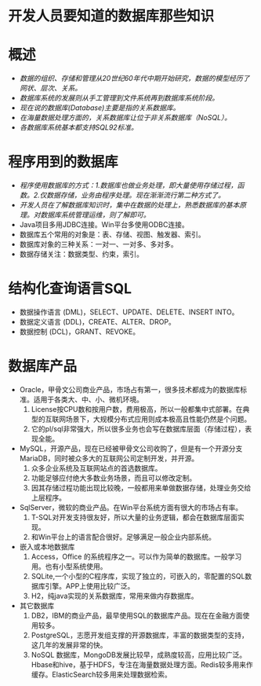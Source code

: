 # 开发人员要知道的数据库那些知识

# 概述
- *数据的组织、存储和管理从20世纪60年代中期开始研究，数据的模型经历了网状、层次、关系。*
- *数据库系统的发展则从手工管理到文件系统再到数据库系统阶段。*
- *现在说的数据库(Database)主要是指的关系数据库。*
- *在海量数据处理方面的，关系数据库让位于非关系数据库（NoSQL）。*
- *各数据库系统基本都支持SQL92标准。*

# 程序用到的数据库
- *程序使用数据库的方式：1.数据库也做业务处理，即大量使用存储过程，函数。2.仅数据存储，业务由程序处理。现在渐渐流行第二种方式了。*
- *开发人员在了解数据库知识时，集中在数据的处理上，熟悉数据库的基本原理。对数据库系统管理运维，则了解即可。*
- Java项目多用JDBC连接。Win平台多使用ODBC连接。
- 数据库五个常用的对象是：表、存储、视图、触发器、索引。
- 数据库对象的三种关系：一对一、一对多、多对多。
- 数据存储关注：数据类型、约束，索引。

# 结构化查询语言SQL
- 数据操作语言 (DML)，SELECT、UPDATE、DELETE、INSERT INTO。
- 数据定义语言 (DDL)，CREATE、ALTER、DROP。
- 数据控制 (DCL)，GRANT、REVOKE。

# 数据库产品
- Oracle，甲骨文公司商业产品，市场占有第一，很多技术都成为的数据库标准。适用于各类大、中、小、微机环境。
   1. License按CPU数和按用户数，费用极高，所以一般都集中式部署。在典型的互联网场景下，大规模分布式应用则成本极高且性能仍然是个问题。
   2. 它的pl/sql非常强大，所以很多业务也会写在数据库层面（存储过程），表现全能。
- MySQL，开源产品，现在已经被甲骨文公司收购了，但是有一个开源分支MariaDB，同时被众多大的互联网公司定制开发，并开源。
   1. 众多企业系统及互联网站点的首选数据库。
   2. 功能足够应付绝大多数业务场景，而且可以修改定制。
   3. 因其存储过程功能出现比较晚，一般都用来单做数据存储，处理业务交给上层程序。
- SqlServer，微软的商业产品。在Win平台系统方面有很大的市场占有率。
   1. T-SQL对开发支持很友好，所以大量的业务逻辑，都会在数据库层面实现。
   2. 和Win平台上的语言配合很好。足够满足一般企业内部系统。
- 嵌入或本地数据库
   1. Access，Office 的系统程序之一。可以作为简单的数据库。一般学习用。也有小型系统使用。
   2. SQLite,一个小型的C程序库，实现了独立的，可嵌入的，零配置的SQL数据库引擎。APP上使用比较广泛。
   3. H2，纯java实现的关系数据库，常用来做内存数据库。
- 其它数据库
   1. DB2，IBM的商业产品，最早使用SQL的数据库产品。现在在金融方面使用较多。
   2. PostgreSQL，志愿开发组支撑的开源数据库，丰富的数据类型的支持，这几年的发展非常的快。
   3. NoSQL 数据库，MongoDB发展比较早，成熟度较高，应用比较广泛。Hbase和hive，基于HDFS，专注在海量数据处理方面。Redis较多用来作缓存。ElasticSearch较多用来处理数据检索。